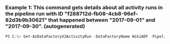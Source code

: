 ### Example 1: This command gets details about all activity runs in the pipeline run with ID "f288712d-fb08-4cb8-96ef-82d3b9b30621" that happened between "2017-09-01" and "2017-09-30". (autogenerated)
```powershell
PS C:\> Get-AzDataFactoryV2ActivityRun -DataFactoryName WikiADF -PipelineRunId 00000000-0000-0000-0000-000000000000 -ResourceGroupName ADF -RunStartedAfter 2017-09-01 -RunStartedBefore 2017-09-30
```


